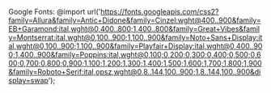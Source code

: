 Google Fonts: @import url('https://fonts.googleapis.com/css2?family=Allura&family=Antic+Didone&family=Cinzel:wght@400..900&family=EB+Garamond:ital,wght@0,400..800;1,400..800&family=Great+Vibes&family=Montserrat:ital,wght@0,100..900;1,100..900&family=Noto+Sans+Display:ital,wght@0,100..900;1,100..900&family=Playfair+Display:ital,wght@0,400..900;1,400..900&family=Poppins:ital,wght@0,100;0,200;0,300;0,400;0,500;0,600;0,700;0,800;0,900;1,100;1,200;1,300;1,400;1,500;1,600;1,700;1,800;1,900&family=Roboto+Serif:ital,opsz,wght@0,8..144,100..900;1,8..144,100..900&display=swap');
